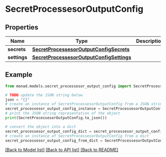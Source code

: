# SecretProcessesorOutputConfig


## Properties

Name | Type | Description | Notes
------------ | ------------- | ------------- | -------------
**secrets** | [**SecretProcessesorOutputConfigSecrets**](SecretProcessesorOutputConfigSecrets.md) |  | [optional] 
**settings** | [**SecretProcessesorOutputConfigSettings**](SecretProcessesorOutputConfigSettings.md) |  | [optional] 

## Example

```python
from monad.models.secret_processesor_output_config import SecretProcessesorOutputConfig

# TODO update the JSON string below
json = "{}"
# create an instance of SecretProcessesorOutputConfig from a JSON string
secret_processesor_output_config_instance = SecretProcessesorOutputConfig.from_json(json)
# print the JSON string representation of the object
print(SecretProcessesorOutputConfig.to_json())

# convert the object into a dict
secret_processesor_output_config_dict = secret_processesor_output_config_instance.to_dict()
# create an instance of SecretProcessesorOutputConfig from a dict
secret_processesor_output_config_from_dict = SecretProcessesorOutputConfig.from_dict(secret_processesor_output_config_dict)
```
[[Back to Model list]](../README.md#documentation-for-models) [[Back to API list]](../README.md#documentation-for-api-endpoints) [[Back to README]](../README.md)



